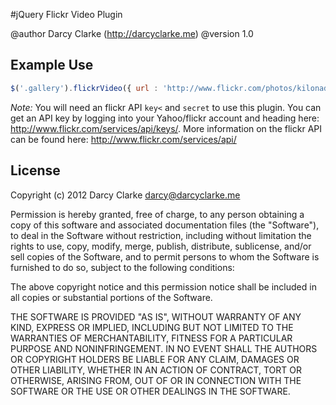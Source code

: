 #jQuery Flickr Video Plugin

@author Darcy Clarke (http://darcyclarke.me)
@version 1.0
 
 ## Example Use
 
 ```javascript
 $('.gallery').flickrVideo({ url : 'http://www.flickr.com/photos/kilonad/2442636583', key : 'yourKey', secret : 'yourSecret' height : 1024, width : 768 }); // All options set
```

*Note:*  You will need an flickr API `key<` and `secret` to use this plugin. You can get an API key by logging into your Yahoo/flickr account and heading here: http://www.flickr.com/services/api/keys/. More information on the flickr API can be found here: http://www.flickr.com/services/api/

 ## License

Copyright (c) 2012 Darcy Clarke <darcy@darcyclarke.me>

Permission is hereby granted, free of charge, to any person obtaining a copy of this software and associated documentation files (the "Software"), to deal in the Software without restriction, including without limitation the rights to use, copy, modify, merge, publish, distribute, sublicense, and/or sell copies of the Software, and to permit persons to whom the Software is furnished to do so, subject to the following conditions:

The above copyright notice and this permission notice shall be included in all copies or substantial portions of the Software.

THE SOFTWARE IS PROVIDED "AS IS", WITHOUT WARRANTY OF ANY KIND, EXPRESS OR IMPLIED, INCLUDING BUT NOT LIMITED TO THE WARRANTIES OF MERCHANTABILITY, FITNESS FOR A PARTICULAR PURPOSE AND NONINFRINGEMENT. IN NO EVENT SHALL THE AUTHORS OR COPYRIGHT HOLDERS BE LIABLE FOR ANY CLAIM, DAMAGES OR OTHER LIABILITY, WHETHER IN AN ACTION OF CONTRACT, TORT OR OTHERWISE, ARISING FROM, OUT OF OR IN CONNECTION WITH THE SOFTWARE OR THE USE OR OTHER DEALINGS IN THE SOFTWARE. 